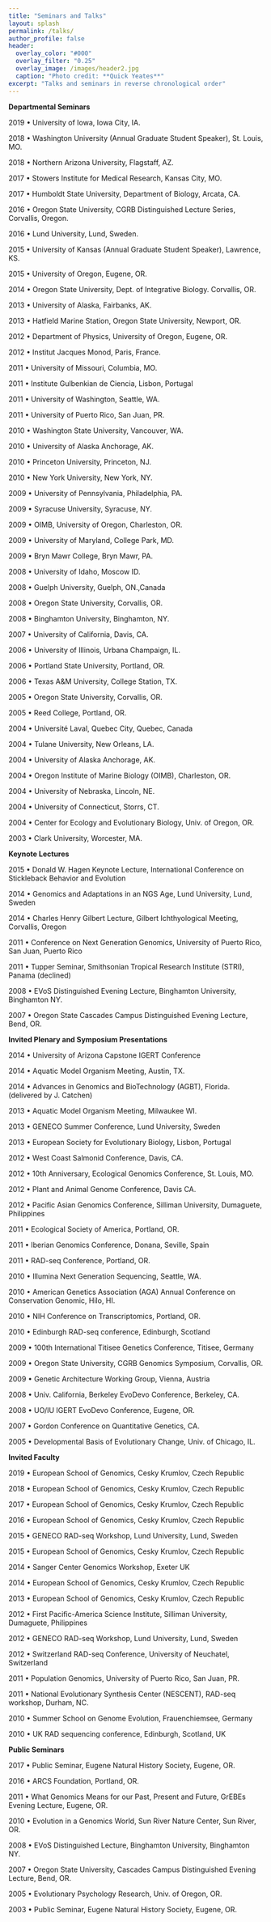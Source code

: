 ```yaml
---
title: "Seminars and Talks"
layout: splash
permalink: /talks/
author_profile: false
header:
  overlay_color: "#000"
  overlay_filter: "0.25"
  overlay_image: /images/header2.jpg
  caption: "Photo credit: **Quick Yeates**"
excerpt: "Talks and seminars in reverse chronological order"
---
```


**Departmental Seminars**

2019 • University of Iowa, Iowa City, IA.

2018 • Washington University (Annual Graduate Student Speaker), St. Louis, MO.

2018 • Northern Arizona University, Flagstaff, AZ.

2017 • Stowers Institute for Medical Research, Kansas City, MO.

2017 • Humboldt State University, Department of Biology, Arcata, CA.

2016 • Oregon State University, CGRB Distinguished Lecture Series, Corvallis, Oregon.

2016 • Lund University, Lund, Sweden.

2015 • University of Kansas (Annual Graduate Student Speaker), Lawrence, KS.

2015 • University of Oregon, Eugene, OR.

2014 • Oregon State University, Dept. of Integrative Biology. Corvallis, OR.

2013 • University of Alaska, Fairbanks, AK.

2013 • Hatfield Marine Station, Oregon State University, Newport, OR.

2012 • Department of Physics, University of Oregon, Eugene, OR.

2012 • Institut Jacques Monod, Paris, France.

2011 • University of Missouri, Columbia, MO.

2011 • Institute Gulbenkian de Ciencia, Lisbon, Portugal

2011 • University of Washington, Seattle, WA.

2011 • University of Puerto Rico, San Juan, PR.

2010 • Washington State University, Vancouver, WA.

2010 • University of Alaska Anchorage, AK.

2010 • Princeton University, Princeton, NJ.

2010 • New York University, New York, NY.

2009 • University of Pennsylvania, Philadelphia, PA.

2009 • Syracuse University, Syracuse, NY.

2009 • OIMB, University of Oregon, Charleston, OR.

2009 • University of Maryland, College Park, MD.

2009 • Bryn Mawr College, Bryn Mawr, PA.

2008 • University of Idaho, Moscow ID.

2008 • Guelph University, Guelph, ON.,Canada

2008 • Oregon State University, Corvallis, OR.

2008 • Binghamton University, Binghamton, NY.

2007 • University of California, Davis, CA.

2006 • University of Illinois, Urbana Champaign, IL.

2006 • Portland State University, Portland, OR.

2006 • Texas A&M University, College Station, TX.

2005 • Oregon State University, Corvallis, OR.

2005 • Reed College, Portland, OR.

2004 • Université Laval, Quebec City, Quebec, Canada

2004 • Tulane University, New Orleans, LA.

2004 • University of Alaska Anchorage, AK.

2004 • Oregon Institute of Marine Biology (OIMB), Charleston, OR.

2004 • University of Nebraska, Lincoln, NE.

2004 • University of Connecticut, Storrs, CT.

2004 • Center for Ecology and Evolutionary Biology, Univ. of Oregon, OR.

2003 • Clark University, Worcester, MA.

**Keynote Lectures**

2015 • Donald W. Hagen Keynote Lecture, International Conference on Stickleback Behavior and Evolution

2014 • Genomics and Adaptations in an NGS Age, Lund University, Lund, Sweden

2014 • Charles Henry Gilbert Lecture, Gilbert Ichthyological Meeting, Corvallis, Oregon

2011 • Conference on Next Generation Genomics, University of Puerto Rico, San Juan, Puerto Rico

2011 • Tupper Seminar, Smithsonian Tropical Research Institute (STRI), Panama (declined)

2008 • EVoS Distinguished Evening Lecture, Binghamton University, Binghamton NY.

2007 • Oregon State Cascades Campus Distinguished Evening Lecture, Bend, OR.

**Invited Plenary and Symposium Presentations**

2014 • University of Arizona Capstone IGERT Conference

2014 • Aquatic Model Organism Meeting, Austin, TX.

2014 • Advances in Genomics and BioTechnology (AGBT), Florida. (delivered by J. Catchen)

2013 • Aquatic Model Organism Meeting, Milwaukee WI.

2013 • GENECO Summer Conference, Lund University, Sweden

2013 • European Society for Evolutionary Biology, Lisbon, Portugal

2012 • West Coast Salmonid Conference, Davis, CA.

2012 • 10th Anniversary, Ecological Genomics Conference, St. Louis, MO.

2012 • Plant and Animal Genome Conference, Davis CA.

2012 • Pacific Asian Genomics Conference, Silliman University, Dumaguete, Philippines

2011 • Ecological Society of America, Portland, OR.

2011 • Iberian Genomics Conference, Donana, Seville, Spain

2011 • RAD-seq Conference, Portland, OR.

2010 • Illumina Next Generation Sequencing, Seattle, WA.

2010 • American Genetics Association (AGA) Annual Conference on Conservation Genomic, Hilo, HI.

2010 • NIH Conference on Transcriptomics, Portland, OR.

2010 • Edinburgh RAD-seq conference, Edinburgh, Scotland

2009 • 100th International Titisee Genetics Conference, Titisee, Germany

2009 • Oregon State University, CGRB Genomics Symposium, Corvallis, OR.

2009 • Genetic Architecture Working Group, Vienna, Austria

2008 • Univ. California, Berkeley EvoDevo Conference, Berkeley, CA.

2008 • UO/IU IGERT EvoDevo Conference, Eugene, OR.

2007 • Gordon Conference on Quantitative Genetics, CA.

2005 • Developmental Basis of Evolutionary Change, Univ. of Chicago, IL.

**Invited Faculty**

2019 • European School of Genomics, Cesky Krumlov, Czech Republic

2018 • European School of Genomics, Cesky Krumlov, Czech Republic

2017 • European School of Genomics, Cesky Krumlov, Czech Republic

2016 • European School of Genomics, Cesky Krumlov, Czech Republic

2015 • GENECO RAD-seq Workshop, Lund University, Lund, Sweden

2015 • European School of Genomics, Cesky Krumlov, Czech Republic

2014 • Sanger Center Genomics Workshop, Exeter UK

2014 • European School of Genomics, Cesky Krumlov, Czech Republic

2013 • European School of Genomics, Cesky Krumlov, Czech Republic

2012 • First Pacific-America Science Institute, Silliman University, Dumaguete, Philippines

2012 • GENECO RAD-seq Workshop, Lund University, Lund, Sweden

2012 • Switzerland RAD-seq Conference, University of Neuchatel, Switzerland

2011 • Population Genomics, University of Puerto Rico, San Juan, PR.

2011 • National Evolutionary Synthesis Center (NESCENT), RAD-seq workshop, Durham, NC.

2010 • Summer School on Genome Evolution, Frauenchiemsee, Germany

2010 • UK RAD sequencing conference, Edinburgh, Scotland, UK

**Public Seminars**

2017 • Public Seminar, Eugene Natural History Society, Eugene, OR.

2016 • ARCS Foundation, Portland, OR.

2011 • What Genomics Means for our Past, Present and Future, GrEBEs Evening Lecture, Eugene, OR.

2010 • Evolution in a Genomics World, Sun River Nature Center, Sun River, OR.

2008 • EVoS Distinguished Lecture, Binghamton University, Binghamton NY.

2007 • Oregon State University, Cascades Campus Distinguished Evening Lecture, Bend, OR.

2005 • Evolutionary Psychology Research, Univ. of Oregon, OR.

2003 • Public Seminar, Eugene Natural History Society, Eugene, OR.
